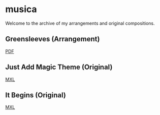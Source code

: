 # musica

Welcome to the archive of my arrangements and original compositions.  

## Greensleeves (Arrangement)

[PDF](https://github.com/micahlt/musica/raw/master/files/sheets/Greensleeves.pdf)

## Just Add Magic Theme (Original)

[MXL](https://github.com/micahlt/musica/raw/master/files/sheets/Just_Add_Magic.mxl)

## It Begins (Original)

[MXL](https://github.com/micahlt/musica/raw/master/files/sheets/It_Begins.mxl)
